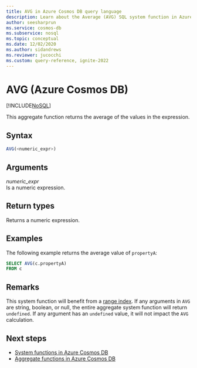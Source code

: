 ```yaml
---
title: AVG in Azure Cosmos DB query language
description: Learn about the Average (AVG) SQL system function in Azure Cosmos DB.
author: seesharprun
ms.service: cosmos-db
ms.subservice: nosql
ms.topic: conceptual
ms.date: 12/02/2020
ms.author: sidandrews
ms.reviewer: jucocchi
ms.custom: query-reference, ignite-2022
---
```

# AVG (Azure Cosmos DB)
[!INCLUDE[NoSQL](../../includes/appliesto-nosql.md)]

This aggregate function returns the average of the values in the expression.
  
## Syntax
  
```sql
AVG(<numeric_expr>)  
```  
  
## Arguments
  
*numeric_expr*  
   Is a numeric expression.  
  
## Return types
  
Returns a numeric expression.  
  
## Examples
  
The following example returns the average value of `propertyA`:
  
```sql
SELECT AVG(c.propertyA)
FROM c
```  

## Remarks

This system function will benefit from a [range index](../../index-policy.md#includeexclude-strategy). If any arguments in `AVG` are string, boolean, or null, the entire aggregate system function will return `undefined`. If any argument has an `undefined` value, it will not impact the `AVG` calculation.

## Next steps

- [System functions in Azure Cosmos DB](system-functions.yml)
- [Aggregate functions in Azure Cosmos DB](aggregate-functions.md)
